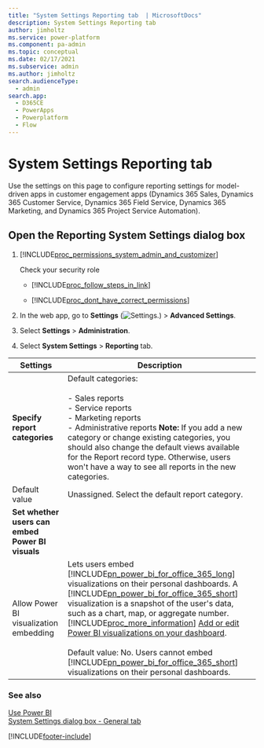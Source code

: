 ```yaml
---
title: "System Settings Reporting tab  | MicrosoftDocs"
description: System Settings Reporting tab 
author: jimholtz
ms.service: power-platform
ms.component: pa-admin
ms.topic: conceptual
ms.date: 02/17/2021
ms.subservice: admin
ms.author: jimholtz
search.audienceType: 
  - admin
search.app:
  - D365CE
  - PowerApps
  - Powerplatform
  - Flow
---
```

# System Settings Reporting tab

Use the settings on this page to configure reporting settings for model-driven apps in customer engagement apps (Dynamics 365 Sales, Dynamics 365 Customer Service, Dynamics 365 Field Service, Dynamics 365 Marketing, and Dynamics 365 Project Service Automation). 

<!-- legacy procedure -->

## Open the Reporting System Settings dialog box 

1. [!INCLUDE[proc_permissions_system_admin_and_customizer](../includes/proc-permissions-system-admin-and-customizer.md)]  

    Check your security role  

   - [!INCLUDE[proc_follow_steps_in_link](../includes/proc-follow-steps-in-link.md)]  

   - [!INCLUDE[proc_dont_have_correct_permissions](../includes/proc-dont-have-correct-permissions.md)]  

2. In the web app, go to **Settings** (![Settings.](media/settings-gear-icon.png "Settings")) > **Advanced Settings**.

3. Select **Settings** > **Administration**.

4. Select **System Settings** > **Reporting** tab.  

|                     Settings                     |                                                                                                                                                                                                                                                                                                                                                                 Description                                                                                                                                                                                                                                                                                                                                                                  |
|--------------------------------------------------|----------------------------------------------------------------------------------------------------------------------------------------------------------------------------------------------------------------------------------------------------------------------------------------------------------------------------------------------------------------------------------------------------------------------------------------------------------------------------------------------------------------------------------------------------------------------------------------------------------------------------------------------------------------------------------------------------------------------------------------------|
|          **Specify report categories**           |                                                                                                                                                                                     Default categories:<br /><br /> -   Sales reports<br />-   Service reports<br />-   Marketing reports<br />-   Administrative reports **Note:**  If you add a new category or change existing categories, you should also change the default views available for the Report record type. Otherwise, users won't have a way to see all reports in the new categories.                                                                                                                                                                                     |
|                  Default value                   |                                                                                                                                                                                                                                                                                                                                               Unassigned. Select the default report category.                                                                                                                                                                                                                                                                                                                                                |
| **Set whether users can embed Power BI visuals** |                                                                                                                                                                                                                                                                                                                                                                                                                                                                                                                                                                                                                                                                                                                                              |
|      Allow Power BI visualization embedding      | Lets users embed [!INCLUDE[pn_power_bi_for_office_365_long](../includes/pn-power-bi-for-office-365-long.md)] visualizations on their personal dashboards.  A [!INCLUDE[pn_power_bi_for_office_365_short](../includes/pn-power-bi-for-office-365-short.md)] visualization is a snapshot of the user's data, such as a chart, map, or aggregate number. [!INCLUDE[proc_more_information](../includes/proc-more-information.md)] [Add or edit Power BI visualizations on your dashboard](/powerapps/user/add-powerbi-dashboards). <br /><br />Default value: No. Users cannot embed [!INCLUDE[pn_power_bi_for_office_365_short](../includes/pn-power-bi-for-office-365-short.md)] visualizations on their personal dashboards. |

### See also  
 [Use Power BI](/powerapps/user/find-admin)   
 [System Settings dialog box - General tab](../admin/system-settings-dialog-box-general-tab.md)


[!INCLUDE[footer-include](../includes/footer-banner.md)]